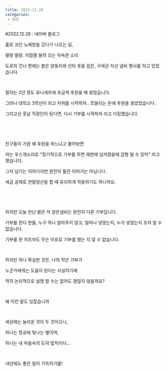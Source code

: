 ```yaml
---
title: 2022.12.26
categories:
 - 갬성
---
```

#2022.12.26 : 네이버 블로그
<div class="wrap_rabbit pcol2 _param(1) _postViewArea222966886354" id="post-view222966886354">
<!-- Rabbit HTML --><div class="se-viewer se-theme-default" lang="ko-KR">
<!-- SE_DOC_HEADER_END -->
<div class="se-main-container">
<div class="se-component se-text se-l-default" id="SE-a43c1ba8-2dfd-4dc3-b558-f69b8952e61a">
<div class="se-component-content">
<div class="se-section se-section-text se-l-default">
<div class="se-module se-module-text">
<!-- SE-TEXT { --><p class="se-text-paragraph se-text-paragraph-align-" id="SE-638b40e7-b1e8-4ec1-98d2-44f7475ba5b8" style=""><span class="se-fs- se-ff-" id="SE-b983b99c-0952-449a-8071-3d24f3d8f654" style="">홀로 코인 노래방을 갔다가 나오는 길,</span></p><!-- } SE-TEXT --><!-- SE-TEXT { --><p class="se-text-paragraph se-text-paragraph-align-" id="SE-f35cab0d-8e5d-466d-a59a-0a164bb64edd" style=""><span class="se-fs- se-ff-" id="SE-063b9d6e-e2ca-4b1c-9b7a-c882fd19e006" style="">딸랑 딸랑. 이맘쯤 들려 오는 익숙한 소리</span></p><!-- } SE-TEXT --><!-- SE-TEXT { --><p class="se-text-paragraph se-text-paragraph-align-" id="SE-7ff41c96-b332-4956-97ef-b2a485b78005" style=""><span class="se-fs- se-ff-" id="SE-689d7561-b359-424f-b1d3-13ce0314f35b" style="">도로의 건너 편에는 붉은 양동이와 산타 옷을 입은, 구세군 자선 냄비 행사를 하고 있었습니다.</span></p><!-- } SE-TEXT --><!-- SE-TEXT { --><p class="se-text-paragraph se-text-paragraph-align-" id="SE-c2850835-9220-4d1b-8b11-7d7ef4723954" style=""><span class="se-fs- se-ff-" id="SE-4a6c81ee-b53c-49b8-be21-2ec496ad2153" style="">​</span></p><!-- } SE-TEXT --><!-- SE-TEXT { --><p class="se-text-paragraph se-text-paragraph-align-" id="SE-52d02c7f-c4fd-4203-a04d-65af56a5fa89" style=""><span class="se-fs- se-ff-" id="SE-1e7ef068-eb4f-4386-a084-9b86b7c3f3eb" style="">필자는 2년 정도 유니세프에 조금씩 후원을 해 왔었습니다.</span></p><!-- } SE-TEXT --><!-- SE-TEXT { --><p class="se-text-paragraph se-text-paragraph-align-" id="SE-f0ad873c-2284-4a2b-a3d4-53b636319103" style=""><span class="se-fs- se-ff-" id="SE-fe81c557-02d0-4c55-9c2c-69a6925ead93" style="">그러나 대학교 3학년이 되고 자취를 시작하자.. 쪼들리는 돈에 후원을 끊었었습니다.</span></p><!-- } SE-TEXT --><!-- SE-TEXT { --><p class="se-text-paragraph se-text-paragraph-align-" id="SE-db5ab85f-ad28-4e0b-8586-4e6b66c732fb" style=""><span class="se-fs- se-ff-" id="SE-b6058b3d-b8a0-434c-9f9c-ccd6cba17119" style="">그리고선 훗날 직장인이 된다면, 다시 기부를 시작하자 라고 다짐했습니다.</span></p><!-- } SE-TEXT --><!-- SE-TEXT { --><p class="se-text-paragraph se-text-paragraph-align-" id="SE-9d621118-f21d-4281-85b4-7fbac816ddb0" style=""><span class="se-fs- se-ff-" id="SE-2fa73381-6e50-4853-8842-1d94008900af" style="">​</span></p><!-- } SE-TEXT --><!-- SE-TEXT { --><p class="se-text-paragraph se-text-paragraph-align-" id="SE-859ea4e0-da01-4a19-951b-24fa4d8ef26c" style=""><span class="se-fs- se-ff-" id="SE-a153542e-1f93-4c2e-b3a7-a4271a4ad7ce" style="">​</span></p><!-- } SE-TEXT --><!-- SE-TEXT { --><p class="se-text-paragraph se-text-paragraph-align-" id="SE-65fcc984-802a-4a1d-a29d-f95a99220157" style=""><span class="se-fs- se-ff-" id="SE-712c4bdb-9fad-48db-8f82-0fc11b1d8444" style="">친구들이 가끔 왜 후원을 하느냐고 물어보면</span></p><!-- } SE-TEXT --><!-- SE-TEXT { --><p class="se-text-paragraph se-text-paragraph-align-" id="SE-480e0542-13ac-4b4c-a9e0-edac1f8688e0" style=""><span class="se-fs- se-ff-" id="SE-71644430-219d-4535-9019-9afb9d63eada" style="">저는 우스개소리로 "정기적으로 기부를 하면 재판에 넘겨졌을때 감형 될 수 있어" 라고 했습니다.</span></p><!-- } SE-TEXT --><!-- SE-TEXT { --><p class="se-text-paragraph se-text-paragraph-align-" id="SE-ec886e93-f4c3-43b2-9837-a59debc37d70" style=""><span class="se-fs- se-ff-" id="SE-f114fef9-9851-4f4a-9dd8-0a8f13a48d9c" style="">그저 넘기는 이야기지만 완전히 틀린 이야기는 아닙니다.</span></p><!-- } SE-TEXT --><!-- SE-TEXT { --><p class="se-text-paragraph se-text-paragraph-align-" id="SE-d89861cf-17c5-416c-944e-674eaa1cfa3d" style=""><span class="se-fs- se-ff-" id="SE-138c01f8-bca3-40d3-b60d-b0367935a30d" style="">세금 공제로 연말정산을 할 때 유리하게 작용하기도 하니까요.</span></p><!-- } SE-TEXT --><!-- SE-TEXT { --><p class="se-text-paragraph se-text-paragraph-align-" id="SE-0a1f7e20-02ac-40d0-9115-7cf5e04d575f" style=""><span class="se-fs- se-ff-" id="SE-9f5f8af8-2abc-4a68-b9a8-0c3449d46407" style="">​</span></p><!-- } SE-TEXT --><!-- SE-TEXT { --><p class="se-text-paragraph se-text-paragraph-align-" id="SE-1e86bcb7-9d35-464b-83b1-80a163e477c5" style=""><span class="se-fs- se-ff-" id="SE-2a7794c7-e0e5-4919-8ac8-ca1c5932aa53" style="">​</span></p><!-- } SE-TEXT --><!-- SE-TEXT { --><p class="se-text-paragraph se-text-paragraph-align-" id="SE-63687770-70f7-40a4-9ab7-b88de9629d1e" style=""><span class="se-fs- se-ff-" id="SE-62cfedf2-34d5-4f6b-876a-38571336f92a" style="">하지만 오늘 만난 붉은 저 양은냄비는 완전히 다른 기부입니다.</span></p><!-- } SE-TEXT --><!-- SE-TEXT { --><p class="se-text-paragraph se-text-paragraph-align-" id="SE-ee32fdd9-f565-41a0-8dfb-476d4cc41774" style=""><span class="se-fs- se-ff-" id="SE-e9fbd7d7-cc02-425b-860c-224836f54c1e" style="">기부를 한다 한들, 누구 하나 알아주지 않고, 얼마나 넣었는지, 누가 넣었는지 조차 알 수 없습니다.</span></p><!-- } SE-TEXT --><!-- SE-TEXT { --><p class="se-text-paragraph se-text-paragraph-align-" id="SE-241345df-9aad-4dd5-97ed-c424a96727ac" style=""><span class="se-fs- se-ff-" id="SE-7f28f9ec-4e43-4fd5-b194-f8575b7e9dd1" style="">기부를 한 저조차도 무슨 이유로 기부를 했는 지 알 수 없습니다.</span></p><!-- } SE-TEXT --><!-- SE-TEXT { --><p class="se-text-paragraph se-text-paragraph-align-" id="SE-e2cdc061-96df-4585-bb05-2600b1ed2ed3" style=""><span class="se-fs- se-ff-" id="SE-d8d21a7e-8d41-4c4b-9544-1eec9d06edb9" style="">​</span></p><!-- } SE-TEXT --><!-- SE-TEXT { --><p class="se-text-paragraph se-text-paragraph-align-" id="SE-289164f6-2927-4ff7-9249-179bc2eca426" style=""><span class="se-fs- se-ff-" id="SE-dce2c7b9-9cc8-445d-ae42-12e71291d8d8" style="">하지만 하나 확실한 것은, 나의 작은 기부가</span></p><!-- } SE-TEXT --><!-- SE-TEXT { --><p class="se-text-paragraph se-text-paragraph-align-" id="SE-8a62019b-892d-4998-8dbe-18aeac070e92" style=""><span class="se-fs- se-ff-" id="SE-f2b3690a-40ac-4ebb-a5cf-7a3508a2708a" style="">누군가에게는 도움이 된다는 사실이기에</span></p><!-- } SE-TEXT --><!-- SE-TEXT { --><p class="se-text-paragraph se-text-paragraph-align-" id="SE-7e44b0a9-50a7-4d2a-93c5-47c384ad8659" style=""><span class="se-fs- se-ff-" id="SE-cefbc122-2848-4b22-a052-9bd58491ac96" style="">딱히 논리적으로 설명 할 수는 없어도 괜찮지 않을까요?</span></p><!-- } SE-TEXT --><!-- SE-TEXT { --><p class="se-text-paragraph se-text-paragraph-align-" id="SE-ae7ca15d-6089-47f7-adfe-ecd7956d97d5" style=""><span class="se-fs- se-ff-" id="SE-5a5d1246-64ae-402c-9470-6df42eeca6ec" style="">​</span></p><!-- } SE-TEXT --><!-- SE-TEXT { --><p class="se-text-paragraph se-text-paragraph-align-" id="SE-d9b62b1a-363e-41d4-9e8c-34d238af431d" style=""><span class="se-fs- se-ff-" id="SE-2c4e3cac-037f-4ec3-8856-f49ba51c4a34" style="">왜 이런 말도 있잖습니까</span></p><!-- } SE-TEXT --><!-- SE-TEXT { --><p class="se-text-paragraph se-text-paragraph-align-" id="SE-ca06b11e-8f56-4615-a0bd-f895a3092cfe" style=""><span class="se-fs- se-ff-" id="SE-e58e306d-59f9-4469-8ae7-2a2ef708f9d3" style="">​</span></p><!-- } SE-TEXT --><!-- SE-TEXT { --><p class="se-text-paragraph se-text-paragraph-align-" id="SE-c493e985-5c1c-4476-928f-c87a9fa14a80" style=""><span class="se-fs- se-ff-" id="SE-9922eaa2-fba3-472b-afc1-1688dda41762" style="">세상에는 놀라운 것이 두 것이으니,</span></p><!-- } SE-TEXT --><!-- SE-TEXT { --><p class="se-text-paragraph se-text-paragraph-align-" id="SE-690803ed-ea99-4518-98e3-e83f3138e327" style=""><span class="se-fs- se-ff-" id="SE-8afb7e3e-c3b2-49d8-b3ab-de9e2bc563b6" style="">하나는 창공에 빛나는 별이며,</span></p><!-- } SE-TEXT --><!-- SE-TEXT { --><p class="se-text-paragraph se-text-paragraph-align-" id="SE-2cda0f11-f265-4d74-a3af-904ed6ffcc24" style=""><span class="se-fs- se-ff-" id="SE-7e7d8ca8-1e5e-46c6-a8a0-506b1e3a89da" style="">하나는 내 마음속의 도덕 법칙이다...</span></p><!-- } SE-TEXT --><!-- SE-TEXT { --><p class="se-text-paragraph se-text-paragraph-align-" id="SE-6c8e73c9-b3d8-45bd-80e0-a26146d2b7cc" style=""><span class="se-fs- se-ff-" id="SE-40c926f1-0b81-4b6a-9716-dce31da06c69" style="">​</span></p><!-- } SE-TEXT --><!-- SE-TEXT { --><p class="se-text-paragraph se-text-paragraph-align-" id="SE-d5db476b-72ce-46d5-a862-8b93105ef696" style=""><span class="se-fs- se-ff-" id="SE-e000f7a9-59ba-4bcb-8003-f79981a182b1" style="">내년에도 좋은 일이 가득하기를!</span></p><!-- } SE-TEXT --><!-- SE-TEXT { --><p class="se-text-paragraph se-text-paragraph-align-" id="SE-08ddb943-c444-4157-ba3e-a065977a0e2c" style=""><span class="se-fs- se-ff-" id="SE-2bbbb1b6-d1b1-4127-8aa6-43f47a6ad658" style="">​</span></p><!-- } SE-TEXT --><!-- SE-TEXT { --><p class="se-text-paragraph se-text-paragraph-align-" id="SE-02610efc-8be3-49a2-8435-06b0f70097e5" style=""><span class="se-fs- se-ff-" id="SE-d082f734-ad55-406d-9792-a1726bc0f567" style="">​</span></p><!-- } SE-TEXT --><!-- SE-TEXT { --><p class="se-text-paragraph se-text-paragraph-align-" id="SE-b6991c10-9677-4d2e-870f-e9f56c9e30bf" style=""><span class="se-fs- se-ff-" id="SE-04ebc25b-902b-47cb-98f5-edb17ba67ae0" style="">​</span></p><!-- } SE-TEXT --><!-- SE-TEXT { --><p class="se-text-paragraph se-text-paragraph-align-" id="SE-31a14a0a-18f5-43f6-994f-8e8eb692b825" style=""><span class="se-fs- se-ff-" id="SE-34cfb15c-a47e-4f8d-a11a-537413a9afed" style="">​</span></p><!-- } SE-TEXT --><!-- SE-TEXT { --><p class="se-text-paragraph se-text-paragraph-align-" id="SE-b1076ae1-6c3e-498c-a5db-6340bc9b7cc0" style=""><span class="se-fs- se-ff-" id="SE-685be596-0f87-4fda-85c9-a9459d7792d4" style="">​</span></p><!-- } SE-TEXT -->
</div>
</div>
</div>
</div> </div>
</div>
</div>